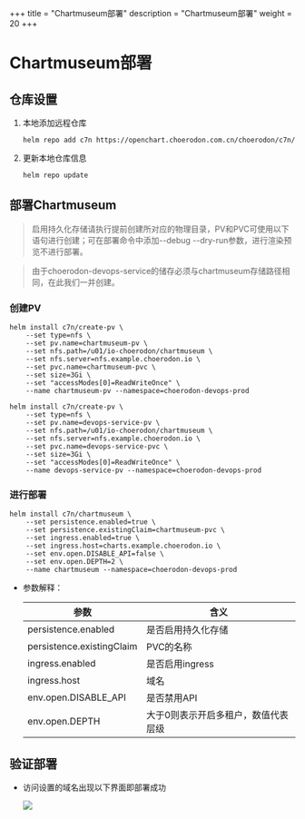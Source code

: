 +++
title = "Chartmuseum部署"
description = "Chartmuseum部署"
weight = 20
+++

# Chartmuseum部署

## 仓库设置

1. 本地添加远程仓库

    ```
    helm repo add c7n https://openchart.choerodon.com.cn/choerodon/c7n/
    ```
1. 更新本地仓库信息

    ```
    helm repo update 
    ```

## 部署Chartmuseum

<blockquote class="note">
启用持久化存储请执行提前创建所对应的物理目录，PV和PVC可使用以下语句进行创建；可在部署命令中添加--debug --dry-run参数，进行渲染预览不进行部署。
</blockquote>

<blockquote class="warning">
由于choerodon-devops-service的储存必须与chartmuseum存储路径相同，在此我们一并创建。
</blockquote>

### 创建PV

```shell
helm install c7n/create-pv \
    --set type=nfs \
    --set pv.name=chartmuseum-pv \
    --set nfs.path=/u01/io-choerodon/chartmuseum \
    --set nfs.server=nfs.example.choerodon.io \
    --set pvc.name=chartmuseum-pvc \
    --set size=3Gi \
    --set "accessModes[0]=ReadWriteOnce" \
    --name chartmuseum-pv --namespace=choerodon-devops-prod

helm install c7n/create-pv \
    --set type=nfs \
    --set pv.name=devops-service-pv \
    --set nfs.path=/u01/io-choerodon/chartmuseum \
    --set nfs.server=nfs.example.choerodon.io \
    --set pvc.name=devops-service-pvc \
    --set size=3Gi \
    --set "accessModes[0]=ReadWriteOnce" \
    --name devops-service-pv --namespace=choerodon-devops-prod
```
### 进行部署

```shell
helm install c7n/chartmuseum \
    --set persistence.enabled=true \
    --set persistence.existingClaim=chartmuseum-pvc \
    --set ingress.enabled=true \
    --set ingress.host=charts.example.choerodon.io \
    --set env.open.DISABLE_API=false \
    --set env.open.DEPTH=2 \
    --name chartmuseum --namespace=choerodon-devops-prod
```

- 参数解释：

    | 参数 | 含义
    | --- |  --- | 
    persistence.enabled|是否启用持久化存储
    persistence.existingClaim|PVC的名称
    ingress.enabled|是否启用ingress
    ingress.host|域名
    env.open.DISABLE_API|是否禁用API
    env.open.DEPTH|大于0则表示开启多租户，数值代表层级

## 验证部署

- 访问设置的域名出现以下界面即部署成功

    ![](/docs/installation-configuration/image/chartmuseum.png)